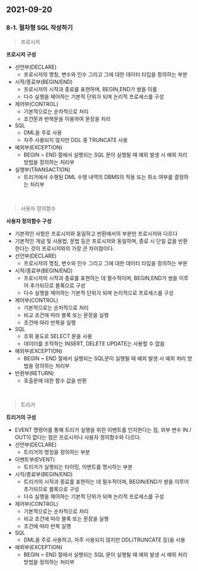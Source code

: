 ## 2021-09-20

### 8-1. 절차형 SQL 작성하기

> 프로시저

**프로시저 구성**

* 선언부(DECLARE)
  * 프로시저의 명칭, 변수와 인수 그리고 그에 대한 데이터 타입을 정의하는 부분
* 시작/종료부(BEGIN/END)
  * 프로시저의 시작과 종료를 표현하며, BEGIN,END가 쌍을 이룸
  * 다수 실행을 제어하는 기본적 단위가 되며 논리적 프로세스를 구성
* 제어부(CONTROL)
  * 기본적으로는 순차적으로 처리
  * 조건문과 반복문을 이용하여 문장을 처리
* SQL
  * DML을 주로 사용
  * 자주 사용되지 않지만 DDL 중 TRUNCATE 사용
* 예외부(EXCEPTION)
  * BEGIN ~ END 절에서 실행되는 SQL 문이 실행될 때 예외 발생 시 예외 처리 방법을 정의하는 처리부
* 실행부(TRANSACTION)
  * 트리거에서 수행된 DML 수행 내역의 DBMS의 적용 또는 취소 여부를 결정하는 처리부

<br>

> 사용자 정의함수

**사용자 정의함수 구성**

* 기본적인 사항은 프로시저와 동일하고 반환에서의 부분만 프로시저와 다르다
* 기본적인 개념 및 사용법, 문법 등은 프로시저와 동일하며, 종료 시 단일 값을 반환한다는 것이 프로시저와의 가장 큰 차이점이다.
* 선언부(DECLARE)
  * 프로시저의 명칭, 변수와 인수 그리고 그에 대한 데이터 타입을 정의하는 부분
* 시작/종료부(BEGIN/END)
  * 프로시저의 시작과 종료를 표현하는 데 필수적이며, BEGIN,END가 쌍을 이루어 추가되므로 블록으로 구성
  * 다수 실행을 제어하는 기본적 단위가 되며 논리적으로 프로세스를 구성
* 제어부(CONTROL)
  * 기본적으로는 순차적으로 처리
  * 비교 조건에 따라 블록 또는 문장을 실행
  * 조건에 따라 반복을 실행
* SQL
  * 조회 용도로 SELECT 문을 사용
  * 데이터를 조작하는 INSERT, DELETE UPDATE는 사용할 수 없음
* 예외부(EXCEPTION)
  * BEGIN ~ END 절에서 실행되는 SQL문이 실행될 때 예외 발생 시 예외 처리 방법을 정의하는 처리부
* 반환부(RETURN)
  * 호출문에 대한 함수 값을 반환

<br>

> 트리거

**트리거의 구성**

* EVENT 명령어를 통해 트리거 실행을 위한 이벤트를 인지한다는 점, 외부 변수 IN / OUT이 없다는 점은 프로시저나 사용자 정의함수와 다르다.
* 선언부(DECLARE)
  * 트리거의 명칭을 정의하는 부분
* 이벤트부(EVENT)
  * 트리거가 실행되는 타이밍, 이벤트를 명시하는 부분
* 시작/종료부(BEGIN/END)
  * 트리거의 시작과 종료를 표현하는 데 필수적이며, BEGIN/END가 쌍을 이루어 추가되므로 블록으로 구성
  * 다수 실행을 제어하는 기본적 단위가 되며 논리적 프로세스를 구성
* 제어부(CONTROL)
  * 기본적으로는 순차적으로 처리
  * 비교 조건에 따라 블록 또는 문장을 실행
  * 조건에 따라 반복 실행
* SQL
  * DML을 주로 사용하고, 자주 사용되지 않지만 DDL(TRUNCATE 등)을 사용
* 예외부(EXCEPTION)
  * BEGIN ~ END 절에서 실행되는 SQL 문이 실행될 때 예외 발생 시 예외 처리 방법을 정의하는 처리부